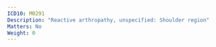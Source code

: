 ```yaml
---
ICD10: M0291
Description: "Reactive arthropathy, unspecified: Shoulder region"
Matters: No
Weight: 0
---
```

